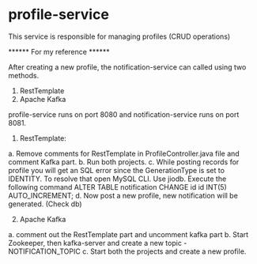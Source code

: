 # profile-service

This service is responsible for managing profiles (CRUD operations)

****** For my reference ******

After creating a new profile, the notification-service can called using two methods.

1. RestTemplate
2. Apache Kafka

profile-service runs on port 8080 and notification-service runs on port 8081.

1. RestTemplate:

a. Remove comments for RestTemplate in ProfileController.java file and comment Kafka part.
b. Run both projects.
c. While posting records for profile you will get an SQL error since the GenerationType is set to IDENTITY. To resolve that open MySQL CLI. Use jiodb. Execute the following command
ALTER TABLE notification CHANGE id id INT(5) AUTO_INCREMENT;
d. Now post a new profile, new notification will be generated. (Check db)


2. Apache Kafka

a. comment out the RestTemplate part and uncomment kafka part
b. Start Zookeeper, then kafka-server and create a new topic - NOTIFICATION_TOPIC
c. Start both the projects and create a new profile.
